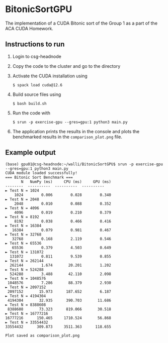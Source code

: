 # BitonicSortGPU

The implementation of a CUDA Bitonic sort of the Group 1 as a part of the ACA CUDA Homework.

## Instructions to run

1. Login to csg-headnode
2. Copy the code to the cluster and go to the directory
3. Activate the CUDA installation using

    ``` shell
    $ spack load cuda@12.6
    ```

4. Build source files using

    ``` shell
    $ bash build.sh
    ```

5. Run the code with

    ``` shell
    $ srun -p exercise-gpu --gres=gpu:1 python3 main.py
    ```

6. The application prints the results in the console and plots the benchmarked 
   results in the `comparison_plot.png` file.
   
## Example output

``` shell
(base) gpu01@csg-headnode:~/walli/BitonicSortGPU$ srun -p exercise-gpu --gres=gpu:1 python3 main.py
CUDA module loaded successfully!
=== Bitonic Sort Benchmark ===
       N   NumPy (ms)     CPU (ms)     GPU (ms)
--------  ----------  ----------  ----------
► Test N = 1024
    1024        0.006        0.028        0.340
► Test N = 2048
    2048        0.010        0.088        0.352
► Test N = 4096
    4096        0.019        0.210        0.379
► Test N = 8192
    8192        0.038        0.466        0.416
► Test N = 16384
   16384        0.079        0.981        0.467
► Test N = 32768
   32768        0.168        2.119        0.546
► Test N = 65536
   65536        0.379        4.503        0.649
► Test N = 131072
  131072        0.811        9.539        0.855
► Test N = 262144
  262144        1.674       20.201        1.202
► Test N = 524288
  524288        3.488       42.110        2.098
► Test N = 1048576
 1048576        7.286       88.379        2.930
► Test N = 2097152
 2097152       15.973      187.652        6.187
► Test N = 4194304
 4194304       32.935      390.703       11.686
► Test N = 8388608
 8388608       73.323      819.066       30.518
► Test N = 16777216
16777216      150.465     1710.524       56.868
► Test N = 33554432
33554432      309.873     3511.363      118.655

Plot saved as comparison_plot.png
```

